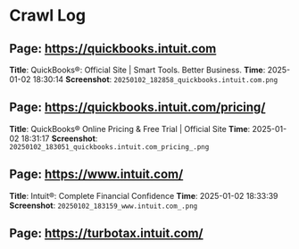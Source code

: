 # Crawl Log


## Page: https://quickbooks.intuit.com
**Title**: QuickBooks®: Official Site | Smart Tools. Better Business.
**Time**: 2025-01-02 18:30:14
**Screenshot**: `20250102_182858_quickbooks.intuit.com.png`

## Page: https://quickbooks.intuit.com/pricing/
**Title**: QuickBooks® Online Pricing & Free Trial | Official Site
**Time**: 2025-01-02 18:31:17
**Screenshot**: `20250102_183051_quickbooks.intuit.com_pricing_.png`

## Page: https://www.intuit.com/
**Title**: Intuit®: Complete Financial Confidence
**Time**: 2025-01-02 18:33:39
**Screenshot**: `20250102_183159_www.intuit.com_.png`

## Page: https://turbotax.intuit.com/
